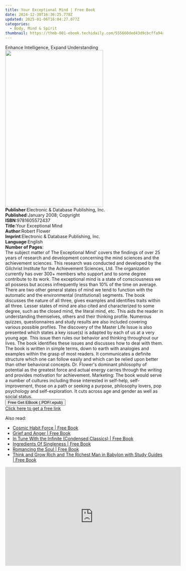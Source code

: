 ```yaml
---
title: Your Exceptional Mind | Free Book
date: 2024-12-30T16:36:25.778Z
updated: 2025-01-06T16:04:27.077Z
categories:
  - Body, Mind & Spirit
thumbnail: https://thmb-001-ebook.techidaily.com/555660ded43d9cbcffa94a58d071c904e5f96eb138bf8ea31e7ee80623aa002c.jpg
---
```

<main id="book-container">
  <div class="flex flex-col">
    <div class="book-brief flex-1 py-6 px-4 sm:p-6 md:py-10 md:px-8">
      <!-- brief-->
      <div class="book-brief-main">
        Enhance Intelligence, Expand Understanding
      </div>
    </div>
    <div
      class="book-meta-info flex-1 grid gap-4 col-start-1 col-end-3 row-start-1 sm:mb-6 sm:grid-cols-4 lg:gap-6 lg:col-start-2 lg:row-end-6 lg:row-span-6 lg:mb-0"
    >
      <div
        class="book-meta-info-left place-content-center mt-4 p-4 text-sm leading-6 col-start-2 col-span-2 dark:text-slate-400"
      >
        <img
          class="w-full h-500 object-cover rounded-lg sm:h-255 sm:col-span-2 lg:col-span-full"
          src="https://img-001-ebook.techidaily.com/080d70c4a95a8efcc382e28bc45b28fb47ac5cd5dfd4ca53c164c7f03ba7840f.jpg"
          alt=""
          width="312"
          height="500"
        />
      </div>
      <div
        class="book-meta-info-right mt-2 col-start-1 row-start-2 col-span-3 self-center"
      >
        <!-- meta data  -->
        <div class="flex flex-col px-4 md:px-8">
          <div class="flex-1">
            <strong>Publisher</strong>:<span class="px-2"
              >Electronic &amp; Database Publishing, Inc.</span
            >
          </div>
          <div class="flex-1">
            <strong>Published</strong>:<span class="px-2"
              >January 2008; Copyright</span
            >
          </div>
          <div class="flex-1">
            <strong>ISBN</strong>:<span class="px-2">9781605572437</span>
          </div>
          <div class="flex-1">
            <strong>Title</strong>:<span class="px-2"
              >Your Exceptional Mind</span
            >
          </div>
          <div class="flex-1">
            <strong>Author</strong>:<span class="px-2">Robert Flower</span>
          </div>
          <div class="flex-1">
            <strong>Imprint</strong>:<span class="px-2"
              >Electronic &amp; Database Publishing, Inc.</span
            >
          </div>
          <div class="flex-1">
            <strong>Language</strong>:<span class="px-2">English</span>
          </div>
          <div class="flex-1">
            <strong>Number of Pages</strong>:<span class="px-2"></span>
          </div>
        </div>
      </div>
    </div>
    <div class="book-description flex-1 py-6 px-4 sm:p-6 md:py-10 md:px-8">
      <div class="book-description-main">
        <div accordion-content="" id="description">
          The subject matter of The Exceptional Mind' covers the findings of
          over 25 years of research and development concerning the mind sciences
          and the achievement sciences. This research was conducted and
          developed by the Gilchrist Institute for the Achievement Sciences,
          Ltd. The organization currently has over 300+ members who support and
          to some degree contribute to its work. The exceptional mind is a state
          of consciousness we all possess but access infrequently less than 10%
          of the time on average. There are two other general states of mind we
          tend to function with the automatic and the environmental
          (institutional) segments. The book discusses the nature of all three,
          gives examples and identifies traits within all three. Lesser states
          of mind are also cited and characterized to some degree, such as the
          closed mind, the literal mind, etc. This aids the reader in
          understanding themselves, others and their thinking profile. Numerous
          quizzes, questionnaires and study results are also included covering
          various possible profiles. The discovery of the Master Life Issue is
          also presented which states a key issue(s) is adapted by each of us at
          a very young age. This issue then rules our behavior and thinking
          throughout our lives. The book identifies these issues and discusses
          how to deal with them. The book is written in simple terms, down to
          earth with analogies and examples within the grasp of most readers. It
          communicates a definite structure which one can follow easily and
          which can be relied upon better than other behavioral concepts. Dr.
          Flower's dominant philosophy of potential as the greatest force and
          actual energy carries through the writing and provides motivation for
          achievement. Marketing: The book would serve a number of cultures
          including those interested in self-help, self-improvement, those on a
          path or seeking a purpose, philosophy lovers, pop psychology and
          self-exploration. It cuts across age and gender as well as social
          status.
        </div>
        <div class="accordion-fader"></div>
      </div>
    </div>
    <div class="book-excerpts flex-1 py-6 px-4 sm:p-6 md:py-10 md:px-8"></div>
    <div
      class="book-about-author flex-1 py-6 px-4 sm:p-6 md:py-10 md:px-8"
    ></div>
    <div class="book-free-get flex-1 py-6 px-4 sm:p-6 md:py-10 md:px-8">
      <button
        id="btn-free-get"
        class="bg-blue-500 hover:bg-blue-700 text-white font-bold py-2 px-4 rounded"
      >
        Free Get EBook (.PDF/.epub)
      </button>
      <div id="countdown-display" class="px-2 text-lg mt-2"></div>
      <a
        id="free-link"
        class="hidden bg-blue-500 hover:bg-blue-700 text-white font-bold py-2 px-4 rounded"
        href="https://www.ebooks.com/en-us/book/361886/your-exceptional-mind/robert-flower/"
        target="_blank"
        >Click here to get a free link</a
      >
    </div>
    <script>
      let countdownTime = 0;
      let countdownInterval = null;
      document
        .getElementById('btn-free-get')
        .addEventListener('click', startCountdown);
      function startCountdown() {
        countdownTime = new Date().getTime() + 60000 * 3;
        countdownInterval = setInterval(updateCountdown, 1000);
        document.getElementById('btn-free-get').disabled = true;
        document
          .getElementById('btn-free-get')
          .classList.add('bg-gray-500', 'cursor-not-allowed');
      }
      function updateCountdown() {
        let currentTime = new Date().getTime();
        let timeLeft = countdownTime - currentTime;
        let secondsLeft = Math.floor(timeLeft / 1000);
        document.getElementById('countdown-display').innerHTML =
          `Remaining time: ${secondsLeft} seconds.`;
        if (secondsLeft <= 0) {
          clearInterval(countdownInterval);
          document.getElementById('btn-free-get').classList.add('hidden');
          document.getElementById('free-link').classList.remove('hidden');
          document.getElementById('countdown-display').innerHTML = '';
        }
      }
    </script>
  </div>
</main>

<ins class="adsbygoogle"
      style="display:block"
      data-ad-client="ca-pub-7571918770474297"
      data-ad-slot="8358498916"
      data-ad-format="auto"
      data-full-width-responsive="true"></ins>
    

<span class="atpl-alsoreadstyle">Also read:</span>
<div><ul>
<li><a href="https://novels-ebooks.techidaily.com/210210664-9781722526733-cosmic-habit-force/"><u>Cosmic Habit Force | Free Book</u></a></li>
<li><a href="https://novels-ebooks.techidaily.com/210210858-9780998608853-grief-and-anger/"><u>Grief and Anger | Free Book</u></a></li>
<li><a href="https://novels-ebooks.techidaily.com/210210666-9781722521554-in-tune-with-the-infinite-condensed-classics/"><u>In Tune With the Infinite (Condensed Classics) | Free Book</u></a></li>
<li><a href="https://novels-ebooks.techidaily.com/210210671-9780578846897-ingredients-of-singleness/"><u>Ingredients Of Singleness | Free Book</u></a></li>
<li><a href="https://novels-ebooks.techidaily.com/210210661-9781722526078-romancing-the-soul/"><u>Romancing the Soul | Free Book</u></a></li>
<li><a href="https://novels-ebooks.techidaily.com/210210663-9781722526696-think-and-grow-rich-and-the-richest-man-in-babylon-with-study-guides/"><u>Think and Grow Rich and The Richest Man in Babylon with Study Guides | Free Book</u></a></li>
</ul></div>

<!-- affiliate ads begin -->
<iframe width="560" height="315" src="https://www.youtube.com/embed/5EKBEujWCw4?si=PwVvvervi8OrYaEA" title="YouTube video player" frameborder="0" allow="accelerometer; autoplay; clipboard-write; encrypted-media; gyroscope; picture-in-picture; web-share" referrerpolicy="strict-origin-when-cross-origin" allowfullscreen></iframe>
<!-- affiliate ads end -->

